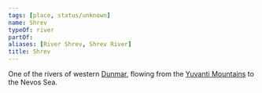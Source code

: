 ```yaml
---
tags: [place, status/unknown]
name: Shrev
typeOf: river
partOf:
aliases: [River Shrev, Shrev River]
title: Shrev
---
```



One of the rivers of western [Dunmar](<../realms/dunmar/dunmar.md>), flowing from the [Yuvanti Mountains](<../yuvanti-mountains.md>) to the Nevos Sea.

